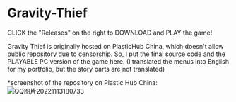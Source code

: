 # Gravity-Thief
CLICK the "Releases" on the right to DOWNLOAD and PLAY the game!

Gravity Thief is originally hosted on PlasticHub China, which doesn't allow public repository due to censorship. So, I put the final source code and the PLAYABLE PC version of the game here. (I translated the menus into English for my portfolio, but the story parts are not translated)

*screenshot of the repository on Plastic Hub China:
![QQ图片20221113180733](https://user-images.githubusercontent.com/59587411/201519260-da666547-88df-472c-ae2f-16876ceb663d.png)
